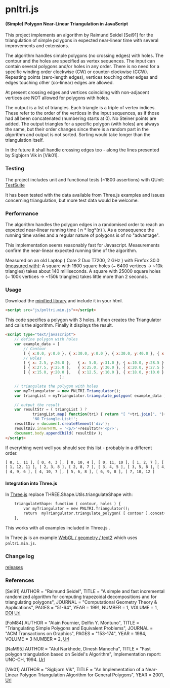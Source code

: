 pnltri.js
=========

#### (Simple) Polygon Near-Linear Triangulation in JavaScript ####

This project implements an algorithm by Raimund Seidel [Sei91] for the triangulation of simple polygons in expected near-linear time with several improvements and extensions.

The algorithm handles simple polygons (no crossing edges) with holes. The contour and the holes are specified as vertex sequences.
The input can contain several polygons and/or holes in any order. There is no need for a specific winding order clockwise (CW) or counter-clockwise (CCW).
Repeating points (zero-length edges), vertices touching other edges and edges touching other (co-linear) edges are allowed.

At present crossing edges and vertices coinciding with non-adjacent vertices are NOT allowed for polygons with holes.

The output is a list of triangles. Each triangle is a triple of vertex indices. These refer to the order of the vertices in the input sequences, as if those had all been concatenated (numbering starts at 0). No Steiner points are added.
The output triangles for a specific polygon (with holes) are always the same, but their order changes since there is a random part in the algorithm and output is not sorted. Sorting would take longer than the triangulation itself.

In the future it shall handle crossing edges too - along the lines presented by Sigbjorn Vik in [Vik01].

### Testing ###

The project includes unit and functional tests (~1800 assertions) with QUnit: [TestSuite](https://github.com/jahting/pnltri.js/blob/master/test/test_pnltri_js.html)

It has been tested with the data available from Three.js examples and issues concerning triangulation, but more test data would be welcome.

### Performance ###

The algorithm handles the polygon edges in a randomised order to reach an expected near-linear running time ( n * log*(n) ). As a consequence the running time varies and a regular nature of polygons is of no "advantage".

This implementation seems reasonably fast for Javascript. Measurements confirm the near-linear expected running time of the algorithm.

Measured on an old Laptop ( Core 2 Duo T7200, 2 GHz ) with Firefox 30.0 ([measured with](https://github.com/jahting/pnltri.js/blob/master/test/triang_pnltri_js.html)):
A square with  1600 square holes (~ 6400 vertices ->  ~10k triangles) takes about 140 milliseconds.
A square with 25000 square holes (~ 100k vertices -> ~150k triangles) takes little more than 2 seconds.


### Usage ###

Download the [minified library](https://raw.github.com/jahting/pnltri.js/master/build/pnltri.min.js) and include it in your html.

```html
<script src="js/pnltri.min.js"></script>
```

This code specifies a polygon with 3 holes. It then creates the Triangulator and calls the algorithm. Finally it displays the result.

```html
<script type="text/javascript">
	// define polygon with holes
	var example_data = [
		// Contour
		[ { x:0.0, y:0.0 },	{ x:30.0, y:0.0 }, { x:30.0, y:40.0 }, { x:0.0, y:40.0 } ],
		// Holes
		[ { x: 2.5, y:26.0 },	{ x: 5.0, y:31.0 }, { x:10.0, y:28.5 } ],
		[ { x:27.5, y:25.0 },	{ x:25.0, y:30.0 }, { x:20.0, y:27.5 } ],
		[ { x:15.0, y:20.0 },	{ x:12.5, y:10.0 }, { x:18.0, y:10.0 } ],
						];

	// triangulate the polygon with holes
	var myTriangulator = new PNLTRI.Triangulator();
	var triangList = myTriangulator.triangulate_polygon( example_data );

	// output the result
	var resultStr = ( triangList ) ?
			triangList.map( function(tri) { return "[ "+tri.join(", ")+" ]" } ).join(", ") :
			'NO Triangle-List!';
	resultDiv = document.createElement('div');
	resultDiv.innerHTML = '<p/>'+resultStr+'<p/>';
	document.body.appendChild( resultDiv );
</script>
```

If everything went well you should see this list - probably in a different order.
```html
[ 0, 1, 11 ], [ 0, 4, 3 ], [ 0, 10, 4 ], [ 0, 11, 10 ], [ 1, 2, 7 ], [ 1, 7, 12 ],
[ 1, 12, 11 ], [ 2, 3, 8 ], [ 2, 8, 7 ], [ 3, 4, 5 ], [ 3, 5, 8 ], [ 4, 7, 9 ],
[ 4, 9, 6 ], [ 4, 10, 7 ], [ 5, 6, 8 ], [ 6, 9, 8 ], [ 7, 10, 12 ]
```

#### Integration into Three.js ####

In [Three.js](https://github.com/mrdoob/three.js) replace THREE.Shape.Utils.triangulateShape with:

```html
	triangulateShape: function ( contour, holes ) {
		var myTriangulator = new PNLTRI.Triangulator();
		return	myTriangulator.triangulate_polygon( [ contour ].concat(holes) );
	},
```

This works with all examples included in Three.js .

In Three.js is an example [WebGL / geometry / text2](http://threejs.org/examples/webgl_geometry_text2.html) which uses ```pnltri.min.js```.

### Change log ###

[releases](https://github.com/jahting/pnltri.js/releases)

### References ###

[Sei91]
	AUTHOR = "Raimund Seidel",
	TITLE = "A simple and fast incremental randomized algorithm for computing trapezoidal decompositions and for triangulating polygons",
	JOURNAL = "Computational Geometry Theory & Applications",
	PAGES = "51-64",
	YEAR = 1991,
	NUMBER = 1,
	VOLUME = 1,
	[DOI](http://dx.doi.org/10.1016/0925-7721(91)90012-4)
	[Url](http://www.ime.usp.br/~walterfm/cursos/mac0331/2006/seidel.pdf)

[FoM84]
	AUTHOR = "Alain Fournier, Delfin Y. Montuno",
	TITLE = "Triangulating Simple Polygons and Equivalent Problems",
	JOURNAL = "ACM Transactions on Graphics",
	PAGES = "153-174",
	YEAR = 1984,
	VOLUME = 3
	NUMBER = 2,
	[Url](http://dl.acm.org/citation.cfm?doid=357337.357341)

[NaM95]
	AUTHOR = "Atul Narkhede, Dinesh Manocha",
	TITLE = "Fast polygon triangulation based on Seidel's Algorithm",
			Implementation report: UNC-CH, 1994.
	[Url](http://www.cs.unc.edu/~dm/CODE/GEM/chapter.html)

[Vik01]
	AUTHOR = "Sigbjorn Vik",
	TITLE = "An Implementation of a Near-Linear Polygon Triangulation Algorithm for General Polygons",
	YEAR = 2001,
	[Url](http://sigbjorn.vik.name/projects/Triangulation.pdf)


